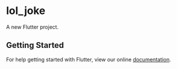 # lol_joke

A new Flutter project.

## Getting Started

For help getting started with Flutter, view our online
[documentation](https://flutter.io/).
